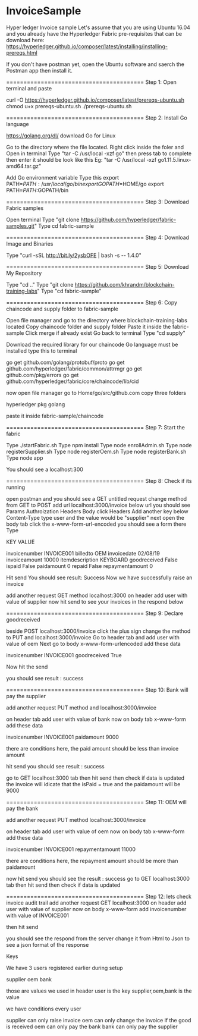 # InvoiceSample
Hyper ledger Invoice sample
Let's assume that you are using Ubuntu 16.04 and you already have the Hyperledger Fabric pre-requisites that can be download here:
https://hyperledger.github.io/composer/latest/installing/installing-prereqs.html

If you don't have postman yet, open the Ubuntu software and saerch the Postman app then install it.

========================================
Step 1: Open terminal and paste

curl -O https://hyperledger.github.io/composer/latest/prereqs-ubuntu.sh
chmod u+x prereqs-ubuntu.sh
./prereqs-ubuntu.sh

========================================
Step 2: Install Go language

https://golang.org/dl/
download Go for Linux

Go to the directory where the file located.
Right click inside the foler and Open in terminal
Type "tar -C /usr/local -xzf go" then press tab to complete then enter it should be look like this Eg: "tar -C /usr/local -xzf go1.11.5.linux-amd64.tar.gz"

Add Go environment variable 
Type this
export PATH=$PATH:/usr/local/go/bin
export GOPATH=$HOME/go
export PATH=$PATH:$GOPATH/bin

========================================
Step 3: Download Fabric samples 

Open terminal 
Type "git clone https://github.com/hyperledger/fabric-samples.git"
Type cd fabric-sample

========================================
Step 4: Download Image and Binaries

Type "curl -sSL http://bit.ly/2ysbOFE | bash -s -- 1.4.0"

========================================
Step 5: Download My Repository

Type "cd .."
Type "git clone https://github.com/khrandm/blockchain-training-labs"
Type "cd fabric-sample"

========================================
Step 6: Copy chaincode and supply folder to fabric-sample

Open file manager and go to the directory where blockchain-training-labs located
Copy chaincode folder and supply folder
Paste it inside the fabric-sample
Click merge if already exist
Go back to terminal 
Type "cd supply"

Download the required library for our chaincode 
Go language must be installed 
type this to terminal

go get github.com/golang/protobuf/proto
go get github.com/hyperledger/fabric/common/attrmgr
go get github.com/pkg/errors
go get github.com/hyperledger/fabric/core/chaincode/lib/cid

now open file manager go to Home/go/src/github.com
copy three folders

hyperledger
pkg
golang

paste it inside fabric-sample/chaincode

========================================
Step 7: Start the fabric

Type ./startFabric.sh
Type npm install
Type node enrollAdmin.sh
Type node registerSupplier.sh
Type node registerOem.sh
Type node registerBank.sh
Type node app

You should see a localhost:300

========================================
Step 8: Check if its running

open postman and you should see a GET untitled request
change method from GET to POST
add url localhost:3000/invoice
below url you should see Params Authroization Headers Body
click Headers
Add another key below Content-Type
type user
and the value would be "supplier"
next open the body tab
click the x-www-form-url-encoded
you should see a form there
Type 

KEY                      VALUE

invoicenumber           INVOICE001
billedto                OEM
invoicedate             02/08/19
invoiceamount           10000
itemdescription         KEYBOARD
goodreceived            False
ispaid                  False
paidamount              0
repaid                  False
repaymentamount         0

Hit send
You should see result: Success
Now we have successfully raise an invoice

add another request GET method localhost:3000
on header add user with value of supplier
now hit send to see your invoices in the respond below

========================================
Step 9: Declare goodreceived

beside POST localhost:3000/invoice click the plus sign
change the method to PUT and localhost:3000/invoice
Go to header tab and add user with value of oem
Next go to body x-www-form-urlencoded 
add these data

invoicenumber           INVOICE001
goodreceived            True

Now hit the send

you should see result : success

========================================
Step 10: Bank will pay the supplier

add another request PUT method and localhost:3000/invoice

on header tab add user with value of bank
now on body tab x-www-form
add these data

invoicenumber           INVOICE001
paidamount              9000      

there are conditions here, the paid amount should be less than invoice amount

hit send
you should see result : success

go to GET localhost:3000 tab then hit send 
then check if data is updated
the invoice will idicate that the isPaid = true
and the paidamount will be 9000 

========================================
Step 11: OEM will pay the bank

add another request PUT method localhost:3000/invoice

on header tab add user with value of oem
now on body tab x-www-form
add these data

invoicenumber           INVOICE001
repaymentamount         11000

there are conditions here, the repayment amount should be more than paidamount

now hit send
you should see the result : success 
go to GET localhost:3000 tab then hit send 
then check if data is updated

========================================
Step 12: lets check invoice audit trail
add another request GET localhost:3000
on header add user with value of supplier
now on body x-www-form add invoicenumber with value of INVOICE001

then hit send

you should see the respond from the server change it from Html to Json to see a json format of the response



Keys 

We have 3 users registered earlier during setup

supplier 
oem 
bank

those are values we used in header 
user is the key 
supplier,oem,bank is the value

we have conditions every user

supplier can only raise invoice
oem can only change the invoice if the good is received
oem can only pay the bank
bank can only pay the supplier
